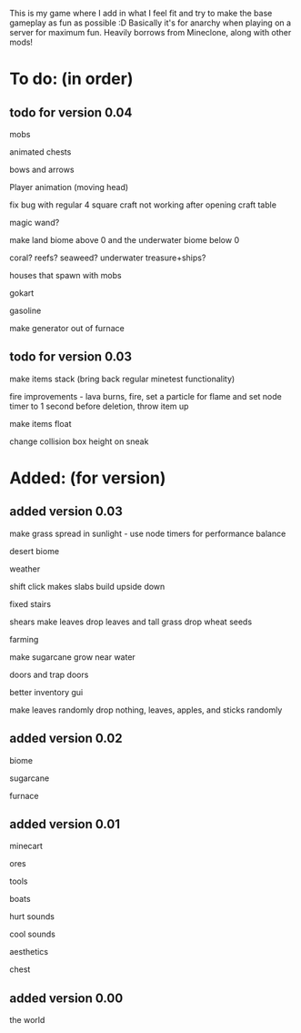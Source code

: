 This is my game where I add in what I feel fit and try to make the base gameplay as fun as possible :D
Basically it's for anarchy when playing on a server for maximum fun.
Heavily borrows from Mineclone, along with other mods!

# To do: (in order)

## todo for version 0.04

mobs

animated chests

bows and arrows

Player animation (moving head)

fix bug with regular 4 square craft not working after opening craft table

magic wand?

make land biome above 0 and the underwater biome below 0

coral? reefs? seaweed? underwater treasure+ships?

houses that spawn with mobs

gokart

gasoline

make generator out of furnace



## todo for version 0.03


make items stack (bring back regular minetest functionality)

fire improvements - lava burns, fire, set a particle for flame and set node timer to 1 second before deletion, throw  item up

make items float

change collision box height on sneak


# Added: (for version)

## added version 0.03

make grass spread in sunlight - use node timers for performance balance

desert biome

weather

shift click makes slabs build upside down

fixed stairs

shears make leaves drop leaves and tall grass drop wheat seeds

farming

make sugarcane grow near water

doors and trap doors

better inventory gui

make leaves randomly drop nothing, leaves, apples, and sticks randomly


## added version 0.02

biome

sugarcane

furnace

## added version 0.01

minecart

ores

tools

boats

hurt sounds

cool sounds

aesthetics

chest

## added version 0.00

the world
